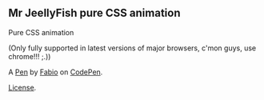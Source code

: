 Mr JeellyFish pure CSS animation
--------------------------------
Pure CSS animation

(Only fully supported in latest versions of major browsers, c'mon guys, use chrome!!! ;.))

A [Pen](https://codepen.io/FabioG/pen/QjLreK) by [Fabio](http://codepen.io/FabioG) on [CodePen](http://codepen.io/).

[License](https://codepen.io/FabioG/pen/QjLreK/license).